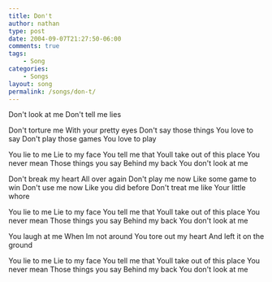 ```yaml
---
title: Don't
author: nathan
type: post
date: 2004-09-07T21:27:50-06:00
comments: true
tags:
    - Song
categories:
    - Songs
layout: song
permalink: /songs/don-t/
---
```

Don't look at me
Don't tell me lies
<!--more-->
Don't torture me
With your pretty eyes
Don't say those things
You love to say
Don't play those games
You love to play

You lie to me
Lie to my face
You tell me that
Youll take out of this place
You never mean
Those things you say
Behind my back
You don't look at me

Don't break my heart
All over again
Don't play me now
Like some game to win
Don't use me now
Like you did before
Don't treat me like
Your little whore

You lie to me
Lie to my face
You tell me that
Youll take out of this place
You never mean
Those things you say
Behind my back
You don't look at me

You laugh at me
When Im not around
You tore out my heart
And left it on the ground

You lie to me
Lie to my face
You tell me that
Youll take out of this place
You never mean
Those things you say
Behind my back
You don't look at me
